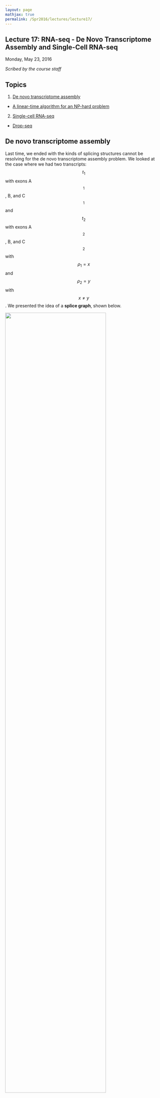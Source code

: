```yaml
---
layout: page
mathjax: true
permalink: /Spr2016/lectures/lecture17/
---
```

## Lecture 17: RNA-seq - De Novo Transcriptome Assembly and Single-Cell RNA-seq

Monday, May 23, 2016

_Scribed by the course staff_

## Topics

1. <a href='#denovo'>De novo transcriptome assembly</a>
-  <a href='#shannon'>A linear-time algorithm for an NP-hard problem</a>
2. <a href='#scrna'>Single-cell RNA-seq</a>
-  <a href='#dropseq'>Drop-seq</a>

## <a id='denovo'></a>De novo transcriptome assembly

Last time, we ended with the kinds of splicing structures cannot be resolving for the de novo transcriptome assembly problem. We looked at the case where we had two transcripts: $$t_1$$ with exons A$$_1$$, B, and C$$_1$$ and $$t_2$$ with exons A$$_2$$, B, and C$$_2$$ with $$\rho_1 = x$$ and $$\rho_2 = y$$ with $$x \neq y$$. We presented the idea of a **splice graph**, shown below.

<div class="fig figcenter fighighlight">
  <img src="assets/lecture17/Figure1.png" width="80%">
  <div class="figcaption">An example transcriptome.</div>
</div>

If we assume that two transcripts can resolve this splice graph, we can draw a transcript from A$$_1$$ to C$$_1$$ and another from A$$_2$$ to C$$_2$$. When $$x \neq y$$, the flows from A$$_1$$ to C$$_2$$ is ruled out (i.e. the cross-flow solution is ruled out). But we can still have flow patterns with more complex patterns if we relaxed the two-transcript assumption.

Let's consider what what happen if we assumed 3 transcripts explain this splicing structure. If we assume that $$y > x$$, we can start with a flow through $$x$$ and then $$y$$, resulting in a leftover flow of $$y-x$$. We can then draw a flow from $$y$$ to $$y$$, resulting in a leftover flow of $$x$$. Finally, we can draw a third flow from that $$x$$ to the remaining $$x$$, account for all the abundances. This is summarized in the figure below.

IMAGE OF 3-FLOW GRAPH.

For this example, we assume that each end-to-end flow describes a transcript. With the 3 above flows, we obtain three transcripts with the following abundances: transcript A$$_1$$-B-C$$_2$$ with abundance $$x$$, transcript A$$_2$$-b-C$$_2$$ with abundance $$y-x$$, and transcript A$$_2$$-B-C$$_1$$ with abundance $$x$$. Notice that this solution is not unique, which is not ideal. In a way, however, this solution can already be ruled out because in practice two transcripts are unlikely to have the exact same abundance.

We make the assumption that two transcripts cannot have the same abundance. It's clear that we need at least 3 transcripts here. We only have 2 degrees of freedom due to the 2 parameters $$x$$ and $$y$$. In some sense, the 3 numbers associated with the 3 transcripts are constrained in a very specific way. More rigorously, if we think of the abundances of the 3 transcripts as independent random variables, the probability of all 3 abundances lying in a 2-D subspace is essentially 0. This suggests that these repeat problems can be resolved if we assume some **sparsity** structure.

Does there exist a ground truth that results in a splice graph that cannot be resolved unambigiously? Consider the case where we have the 3 transcripts shown in the figure below. In practice, these transcripts can represent 3 isoforms from a particular gene.

<div class="fig figcenter fighighlight">
  <img src="assets/lecture17/Figure3.png" width="80%">
  <div class="figcaption">An example transcriptome with an ambigious splice graph.</div>
</div>

The two potential flows that resolve this set of transcript's splice graph are shown in the figure below.

IMAGE OF THE AMBIGIOUS SPLICE GRAPH

We obtain the alternative solution with $$t_1$$ being A$$_1$$-B-C$$_2$$, $$t_2$$ being A$$_2$$-B-C$$_1$$, and A$$_2$$-B-C$$_2$$ with $$\rho_1 = x+z$$, $$\rho_2 = x$$, and $$\rho_3 = y-x$$. Furthermore, we cannot rule this alternative solution out. Therefore there does exist certain repeat patterns that we cannot resolve.

### <a id='shannon'></a>A linear-time algorithm for an NP-hard problem

[Kannan, Pachter, and Tse](http://biorxiv.org/content/early/2016/02/09/039230) implemented an algorithm based on the above sparsest flow concept for their tool [Shannon](http://sreeramkannan.github.io/Shannon/). Specifically, the paper attempts to find the smallest number of end-to-end flows that explain the edge flows based on estimated transcripts. There is still NP-hardness underlying the approach.

If we assume that the abundances are random, then we can eliminate a lot of worse-case sequences that are NP-hard. An example run of the algorithm is shown in the figure below.

IMAGE OF EXAMPLE RUN OF SHANNON'S ALGORITHM

The algorithm attempts to work on the graph locally. Whenever we have some kind of node where we have intersection of flows, we want to tease the flows apart locally first in an attempt to arrive at a global solution. Notice that if we look at only the left-most five nodes, there is some information that we fail to incorporate that could help us. Instead, we can start with the rightmost 4 nodes, resolving the $$a+b$$ edge. We now arrive at the only possible sparse set of flows.

Recall that the key object that drives the assembly analysis is $$L_{crit}$$. If the read length is less than this, there exist inherent ambiguity to the problem and no algorithm can solve the problem. While the proposed algorithm above can reconstruct in linear time (it doesn't revisit nodes), it does have a chance of failing due to its greedy nature.

For the mouse transcriptome $$L_{crit} = 4077$$, indicating a complex transcriptome structure. While we cannot resolve the transcriptome for all transcripts, we can still recover a significant portion of it. The figure below shows the fraction of transcripts that are reconstructable as a function of read length.

PLOT OF "NEAR-OPTIMALITY AT PRACTICAL L"

This indicates that only a small number of transcripts have complex isoform structures. Automatically when we do sparsest flow, the abundance information is accounted for via the edge weights.

In practice, we have to use the read counts to estimate the abundances. Even if the abundances are generic, if they are close to being non-generic, the estimation error may impose problems. Evaluation on real datasets shows that while Shannon is not perfect, it demonstrates significant improvement over existing tools on some existing datasets.

## <a id='scrna'></a>Single-cell RNA-seq

When sequencing are performed on a piece of tissue (e.g. embryonic stem cells), RNA-seq is performed on many cells at once (**bulk sequencing**). Therefore the data we obtain are effectively averaged over all these cells. Biologists, however, are also interested in what's happening on the cell level. Perhaps cells in different stages of development can provide some information for certain phenotypes, for example. How can we invent new methods to do sequencing on a cell-to-cell level?

**Single-cell RNA-seq** started around 5-7 years ago. Over the years, technologies that could sequence 100s and 1000s of cells emerged.

### <a id='dropseq'></a>Drop-seq

More recently, a technology called [Drop-seq](https://www.youtube.com/watch?v=vL7ptq2Dcf0) was introduced; the technology can sequence 10000s of cells. There are few key components to the technology: **microfluidics**, which separates cells via droplets, and a **barcoding** scheme, which allows the scientist to obtain more information about each read. Recall that barcoding has also been used in 10X sequencing for detecting which reads come from the same fragment (thus giving us long-range information for applications like phasing).

Drop-seq generates random sequences via "splitting and pooling" for barcodes. Notice we do not need a particular barcode for a particular cell; we just need different barcodes in different cells. By attaching barcode sequences to **beads** such that different beads get different barcodes, all transcripts attached to the same bead will have the same barcode. After sequencing, we can easily identify which reads come from which cell. A challenge is in ensuring that most droplets have at most one bead.

Drop-seq enables parallel processing of many single-cells at the same time. The first computational problem that one has to solve is in separating reads based on their cell of origin. From each cell, we obtain a vector $$\boldsymbol{\rho}_i \in \mathbb{R}^{20000}$$ of abundances of all transcripts within that cell. We will discuss some computational techniques for clustering these high-dimensional vectors next time.
